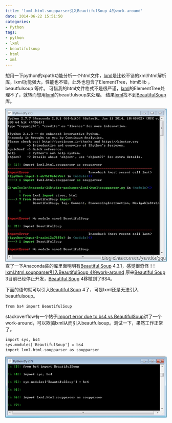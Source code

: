 ```yaml
---
title: 'lxml.html.soupparser引入BeautifulSoup 4的work-around'
date: 2014-06-22 15:51:50
categories: 
- Python
tags: 
- python
- lxml
- beautifulsoup
- html
- xml
---
```

想用一下python的xpath功能分析一个html文件，[lxml](http://lxml.de/)是比较不错的xml/html解析库，lxml功能强大，性能也不错，此外也包含了ElementTree，html5lib ，beautfulsoup 等库。
可惜我的html文件格式不是很严谨，[lxml](http://lxml.de/)的ElementTree处理不了，就转而想用[lxml](http://lxml.de/)的beautfulsoup来处理。
结果[lxml](http://lxml.de/)找不到[BeautifulSoup](http://www.crummy.com/software/BeautifulSoup/bs4/doc/index.zh.html)库。

![lxml.html.soupparser引入BeautifulSoup 4的work-around](/images/2014/6/0026uWfMgy6NW0mZzIGd6.jpg)
查了一下Anaconda装的库里面明明有[Beautiful Soup](http://www.crummy.com/software/BeautifulSoup/bs4/doc/index.zh.html) 4.3.1，感觉很奇怪！!
[lxml.html.soupparser引入BeautifulSoup 4的work-around](/images/2014/6/0026uWfMgy6NW0nruT96b.jpg)
原来[Beautiful Soup](http://www.crummy.com/software/BeautifulSoup/bs4/doc/index.zh.html) 3目前已经停止开发，[Beautiful Soup](http://www.crummy.com/software/BeautifulSoup/bs4/doc/index.zh.html) 4移植到了BS4。

下面的语句就可以引入[Beautiful Soup](http://www.crummy.com/software/BeautifulSoup/bs4/doc/index.zh.html) 4了，可是lxml还是无法引入beautfulsoup。
```
from bs4 import BeautifulSoup
```

stackoverflow有一个帖子[import error due to bs4 vs BeautifulSoup](http://stackoverflow.com/questions/14042023/import-error-due-to-bs4-vs-beautifulsoup)讲了一个work-around，可以欺骗lxml从而引入beautfulsoup。测试一下，果然工作正常了。
```
import sys, bs4
sys.modules['BeautifulSoup'] = bs4
import lxml.html.soupparser as soupparser
```
![lxml.html.soupparser引入BeautifulSoup 4的work-around](/images/2014/6/0026uWfMgy6NW0nNsbr1d.jpg)